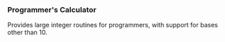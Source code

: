 ### Programmer's Calculator

Provides large integer routines for programmers, with support for bases other than 10.
